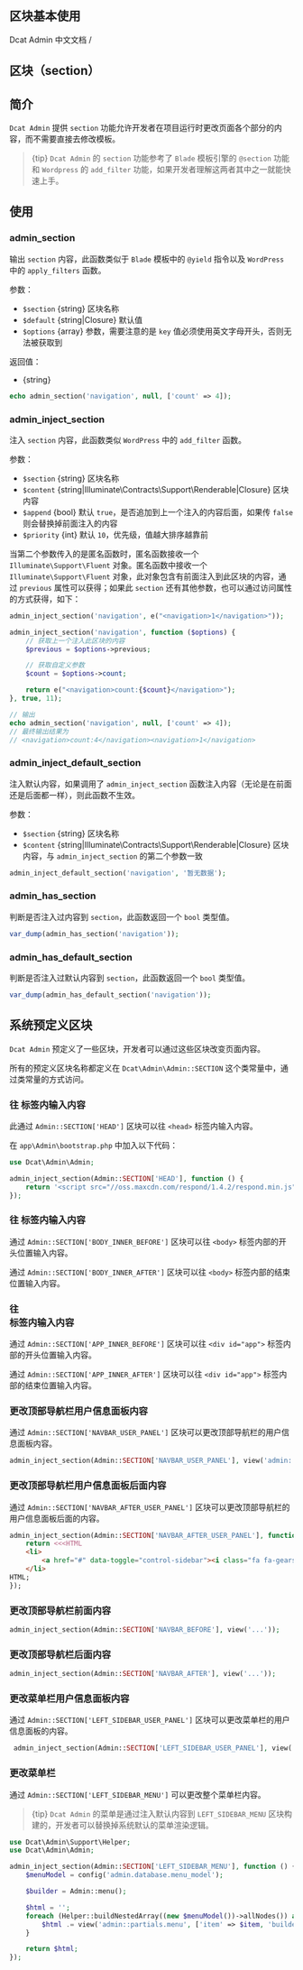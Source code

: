## 区块基本使用

Dcat Admin 中文文档 /  

## 区块（section）

## 简介

`Dcat Admin` 提供 `section` 功能允许开发者在项目运行时更改页面各个部分的内容，而不需要直接去修改模板。

> {tip} `Dcat Admin` 的 `section` 功能参考了 `Blade` 模板引擎的 `@section` 功能和 `Wordpress` 的 `add_filter` 功能，如果开发者理解这两者其中之一就能快速上手。

## 使用

### admin\_section

输出 `section` 内容，此函数类似于 `Blade` 模板中的 `@yield` 指令以及 `WordPress` 中的 `apply_filters` 函数。

参数：

+   `$section` {string} 区块名称
+   `$default` {string|Closure} 默认值
+   `$options` {array} 参数，需要注意的是 `key` 值必须使用英文字母开头，否则无法被获取到

返回值：

+   {string}

```php
echo admin_section('navigation', null, ['count' => 4]);
```

### admin\_inject\_section

注入 `section` 内容，此函数类似 `WordPress` 中的 `add_filter` 函数。

参数：

+   `$section` {string} 区块名称
+   `$content` {string|Illuminate\\Contracts\\Support\\Renderable|Closure} 区块内容
+   `$append` {bool} 默认 `true`，是否追加到上一个注入的内容后面，如果传 `false` 则会替换掉前面注入的内容
+   `$priority` {int} 默认 `10`，优先级，值越大排序越靠前

当第二个参数传入的是匿名函数时，匿名函数接收一个 `Illuminate\Support\Fluent` 对象。匿名函数中接收一个 `Illuminate\Support\Fluent` 对象，此对象包含有前面注入到此区块的内容，通过 `previous` 属性可以获得；如果此 `section` 还有其他参数，也可以通过访问属性的方式获得，如下：

```php
admin_inject_section('navigation', e("<navigation>1</navigation>"));

admin_inject_section('navigation', function ($options) {
    // 获取上一个注入此区块的内容
    $previous = $options->previous;

    // 获取自定义参数
    $count = $options->count;

    return e("<navigation>count:{$count}</navigation>");
}, true, 11);

// 输出
echo admin_section('navigation', null, ['count' => 4]);
// 最终输出结果为
// <navigation>count:4</navigation><navigation>1</navigation>
```

### admin\_inject\_default\_section

注入默认内容，如果调用了 `admin_inject_section` 函数注入内容（无论是在前面还是后面都一样），则此函数不生效。

参数：

+   `$section` {string} 区块名称
+   `$content` {string|Illuminate\\Contracts\\Support\\Renderable|Closure} 区块内容，与 `admin_inject_section` 的第二个参数一致

```php
admin_inject_default_section('navigation', '暂无数据');
```

### admin\_has\_section

判断是否注入过内容到 `section`，此函数返回一个 `bool` 类型值。

```php
var_dump(admin_has_section('navigation'));
```

### admin\_has\_default\_section

判断是否注入过默认内容到 `section`，此函数返回一个 `bool` 类型值。

```php
var_dump(admin_has_default_section('navigation'));
```

## 系统预定义区块

`Dcat Admin` 预定义了一些区块，开发者可以通过这些区块改变页面内容。

所有的预定义区块名称都定义在 `Dcat\Admin\Admin::SECTION` 这个类常量中，通过类常量的方式访问。

### 往 <head> 标签内输入内容

此通过 `Admin::SECTION['HEAD']` 区块可以往 `<head>` 标签内输入内容。

在 `app\Admin\bootstrap.php` 中加入以下代码：

```php
use Dcat\Admin\Admin;

admin_inject_section(Admin::SECTION['HEAD'], function () {
    return '<script src="//oss.maxcdn.com/respond/1.4.2/respond.min.js"></script>';
});
```

### 往 <body> 标签内输入内容

通过 `Admin::SECTION['BODY_INNER_BEFORE']` 区块可以往 `<body>` 标签内部的开头位置输入内容。

通过 `Admin::SECTION['BODY_INNER_AFTER']` 区块可以往 `<body>` 标签内部的结束位置输入内容。

### 往 <div id=”app”> 标签内输入内容

通过 `Admin::SECTION['APP_INNER_BEFORE']` 区块可以往 `<div id="app">` 标签内部的开头位置输入内容。

通过 `Admin::SECTION['APP_INNER_AFTER']` 区块可以往 `<div id="app">` 标签内部的结束位置输入内容。

### 更改顶部导航栏用户信息面板内容

通过 `Admin::SECTION['NAVBAR_USER_PANEL']` 区块可以更改顶部导航栏的用户信息面板内容。

```php
admin_inject_section(Admin::SECTION['NAVBAR_USER_PANEL'], view('admin::partials.navbar-user-panel'));
```

### 更改顶部导航栏用户信息面板后面内容

通过 `Admin::SECTION['NAVBAR_AFTER_USER_PANEL']` 区块可以更改顶部导航栏的用户信息面板后面的内容。

```php
admin_inject_section(Admin::SECTION['NAVBAR_AFTER_USER_PANEL'], function () {
    return <<<HTML
    <li>
        <a href="#" data-toggle="control-sidebar"><i class="fa fa-gears"></i></a>
    </li>
HTML;    
});
```

### 更改顶部导航栏前面内容

```php
admin_inject_section(Admin::SECTION['NAVBAR_BEFORE'], view('...'));
```

### 更改顶部导航栏后面内容

```php
admin_inject_section(Admin::SECTION['NAVBAR_AFTER'], view('...'));
```

### 更改菜单栏用户信息面板内容

通过 `Admin::SECTION['LEFT_SIDEBAR_USER_PANEL']` 区块可以更改菜单栏的用户信息面板的内容。

```php
 admin_inject_section(Admin::SECTION['LEFT_SIDEBAR_USER_PANEL'], view('admin::partials.sidebar-user-panel'));
```

### 更改菜单栏

通过 `Admin::SECTION['LEFT_SIDEBAR_MENU']` 可以更改整个菜单栏内容。

> {tip} `Dcat Admin` 的菜单是通过注入默认内容到 `LEFT_SIDEBAR_MENU` 区块构建的，开发者可以替换掉系统默认的菜单渲染逻辑。

```php
use Dcat\Admin\Support\Helper;
use Dcat\Admin\Admin;

admin_inject_section(Admin::SECTION['LEFT_SIDEBAR_MENU'], function () {
    $menuModel = config('admin.database.menu_model');

    $builder = Admin::menu();

    $html = '';
    foreach (Helper::buildNestedArray((new $menuModel())->allNodes()) as $item) {
        $html .= view('admin::partials.menu', ['item' => $item, 'builder' => $builder])->render();
    }

    return $html;
});
```